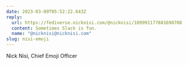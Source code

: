 ```yaml
---
date: 2023-03-09T05:52:22.643Z
reply:
  url: https://fediverse.nicknisi.com/@nicknisi/109991177881690708
  content: Sometimes Slack is fun.
  name: "@nicknisi@nicknisi.com"
slug: nisi-emoji
---
```

Nick Nisi, Chief Emoji Officer